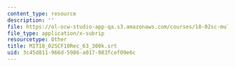 ```yaml
---
content_type: resource
description: ''
file: https://ol-ocw-studio-app-qa.s3.amazonaws.com/courses/18-02sc-multivariable-calculus-fall-2010/3c45d811966d5986a017083fcef09e6c_MIT18_02SCF10Rec_63_300k.vtt
file_type: application/x-subrip
resourcetype: Other
title: MIT18_02SCF10Rec_63_300k.srt
uid: 3c45d811-966d-5986-a017-083fcef09e6c
---
```

